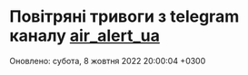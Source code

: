 # Повітряні тривоги з telegram каналу [air_alert_ua](https://t.me/air_alert_ua)

Оновлено:
субота, 8 жовтня 2022 20:00:04 +0300
